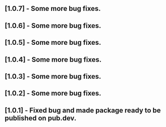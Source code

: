 ## [1.0.7] - Some more bug fixes.

## [1.0.6] - Some more bug fixes.

## [1.0.5] - Some more bug fixes.

## [1.0.4] - Some more bug fixes.

## [1.0.3] - Some more bug fixes.

## [1.0.2] - Some more bug fixes.

## [1.0.1] - Fixed bug and made package ready to be published on pub.dev.
